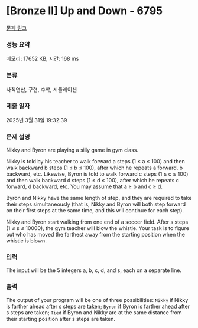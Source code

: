 # [Bronze II] Up and Down - 6795 

[문제 링크](https://www.acmicpc.net/problem/6795) 

### 성능 요약

메모리: 17652 KB, 시간: 168 ms

### 분류

사칙연산, 구현, 수학, 시뮬레이션

### 제출 일자

2025년 3월 31일 19:32:39

### 문제 설명

<p>Nikky and Byron are playing a silly game in gym class.</p>

<p>Nikky is told by his teacher to walk forward a steps (1 ≤ a ≤ 100) and then walk backward b steps (1 ≤ b ≤ 100), after which he repeats a forward, b backward, etc. Likewise, Byron is told to walk forward c steps (1 ≤ c ≤ 100) and then walk backward d steps (1 ≤ d ≤ 100), after which he repeats c forward, d backward, etc. You may assume that a ≥ b and c ≥ d.</p>

<p>Byron and Nikky have the same length of step, and they are required to take their steps simultaneously (that is, Nikky and Byron will both step forward on their first steps at the same time, and this will continue for each step).</p>

<p>Nikky and Byron start walking from one end of a soccer field. After s steps (1 ≤ s ≤ 10000), the gym teacher will blow the whistle. Your task is to figure out who has moved the farthest away from the starting position when the whistle is blown.</p>

### 입력 

 <p>The input will be the 5 integers a, b, c, d, and s, each on a separate line.</p>

### 출력 

 <p>The output of your program will be one of three possibilities: <code>Nikky</code> if Nikky is farther ahead after s steps are taken; <code>Byron</code> if Byron is farther ahead after s steps are taken; <code>Tied</code> if Byron and Nikky are at the same distance from their starting position after s steps are taken.</p>

